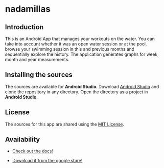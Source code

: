 # nadamillas

## Introduction

This is an Android App that manages your workouts on the water. You can take into account whether it was an open water session or at the pool, browse your swimming session in this and previous months and sequentially explore the history. The application generates graphs for week, month and year measurements.

## Installing the sources

The sources are available for **Android Studio**. Download [Android Studio](https://developers.android.com/) and clone the repository in any directory. Open the directory as a project in **Android Studio**.

## License

The sources for this app are shared using the [MIT License](LICENSE.md).

## Availability

- [Check out the docs!](https://baltasarq.github.io/nadamillas/)

- [Download it from the google store!](https://play.google.com/store/apps/details?id=com.devbaltasarq.nadamillas)
